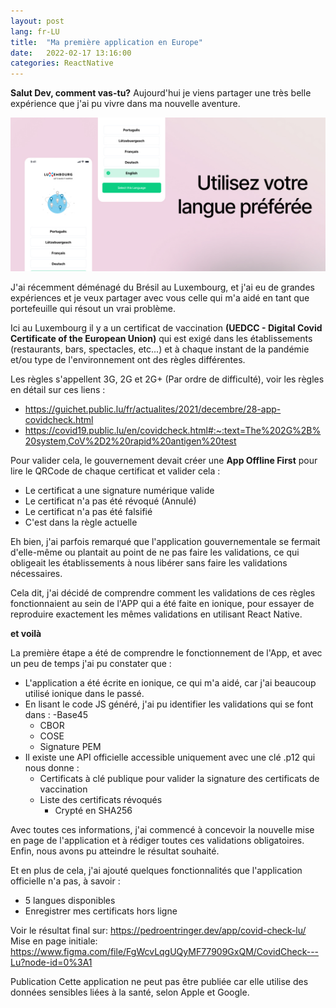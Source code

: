```yaml
---
layout: post
lang: fr-LU
title:  "Ma première application en Europe"
date:   2022-02-17 13:16:00
categories: ReactNative
---
```



**Salut Dev, comment vas-tu?** Aujourd'hui je viens partager une très belle expérience que j'ai pu vivre dans ma nouvelle aventure.

<img src="/assets/images/pages/covid-check-lu-banner.jpg">

J'ai récemment déménagé du Brésil au Luxembourg, et j'ai eu de grandes expériences et je veux partager avec vous celle qui m'a aidé en tant que portefeuille qui résout un vrai problème.

Ici au Luxembourg il y a un certificat de vaccination **(UEDCC - Digital Covid Certificate of the European Union)** qui est exigé dans les établissements (restaurants, bars, spectacles, etc...) et à chaque instant de la pandémie et/ou type de l'environnement ont des règles différentes.

Les règles s'appellent 3G, 2G et 2G+ (Par ordre de difficulté), voir les règles en détail sur ces liens :
- https://guichet.public.lu/fr/actualites/2021/decembre/28-app-covidcheck.html
- https://covid19.public.lu/en/covidcheck.html#:~:text=The%202G%2B%20system,CoV%2D2%20rapid%20antigen%20test

Pour valider cela, le gouvernement devait créer une **App Offline First** pour lire le QRCode de chaque certificat et valider cela :
- Le certificat a une signature numérique valide
- Le certificat n'a pas été révoqué (Annulé)
- Le certificat n'a pas été falsifié
- C'est dans la règle actuelle

Eh bien, j'ai parfois remarqué que l'application gouvernementale se fermait d'elle-même ou plantait au point de ne pas faire les validations, ce qui obligeait les établissements à nous libérer sans faire les validations nécessaires.

Cela dit, j'ai décidé de comprendre comment les validations de ces règles fonctionnaient au sein de l'APP qui a été faite en ionique, pour essayer de reproduire exactement les mêmes validations en utilisant React Native.

**et voilà**

La première étape a été de comprendre le fonctionnement de l'App, et avec un peu de temps j'ai pu constater que :
- L'application a été écrite en ionique, ce qui m'a aidé, car j'ai beaucoup utilisé ionique dans le passé.
- En lisant le code JS généré, j'ai pu identifier les validations qui se font dans :
    -Base45
    - CBOR
    - COSE
    - Signature PEM
- Il existe une API officielle accessible uniquement avec une clé .p12 qui nous donne :
    - Certificats à clé publique pour valider la signature des certificats de vaccination
    - Liste des certificats révoqués
        - Crypté en SHA256

Avec toutes ces informations, j'ai commencé à concevoir la nouvelle mise en page de l'application et à rédiger toutes ces validations obligatoires. Enfin, nous avons pu atteindre le résultat souhaité.

Et en plus de cela, j'ai ajouté quelques fonctionnalités que l'application officielle n'a pas, à savoir :
- 5 langues disponibles
- Enregistrer mes certificats hors ligne

Voir le résultat final sur: https://pedroentringer.dev/app/covid-check-lu/
Mise en page initiale: https://www.figma.com/file/FgWcvLqgUQyMF77909GxQM/CovidCheck---Lu?node-id=0%3A1

<div class="splash projects">
    <div class="content">
        <span class="title">Publication</span>
        <span class="description">Cette application ne peut pas être publiée car elle utilise des données sensibles liées à la santé, selon Apple et Google.</span>
    </div>
</div>